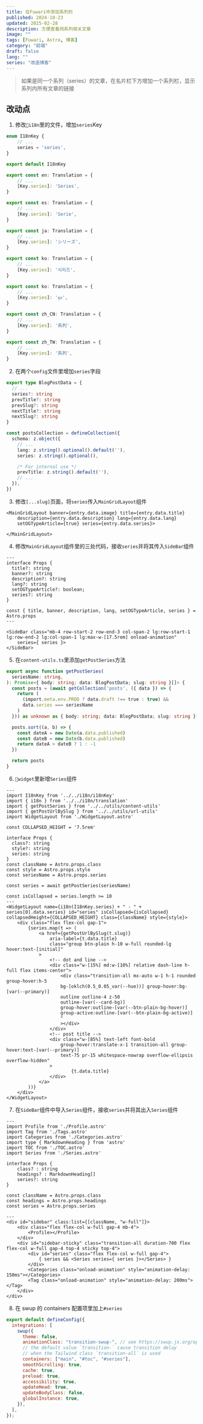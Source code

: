 ```yaml
---
title: 在Fuwari中添加系列栏
published: 2024-10-23
updated: 2025-02-28
description: 方便查看同系列相关文章
image: ""
tags: [Fuwari, Astro, 博客]
category: "前端"
draft: false
lang: ""
series: "改造博客"
---
```


> 如果是同一个系列（series）的文章，在名片栏下方增加一个系列栏，显示系列内所有文章的链接

## 改动点

1. 修改`📁i18n`里的文件，增加`series`Key

```ts title="src\i18n\i18nKey.ts" ins={3}
enum I18nKey {
    // ...
    series = 'series',
}

export default I18nKey
```
```ts title="src\i18n\languages\en.ts" ins={3}
export const en: Translation = {
    // ...
    [Key.series]: 'Series',
}
```
```ts title="src\i18n\languages\es.ts" ins={3}
export const es: Translation = {
    // ...
    [Key.series]: 'Serie',
}
```
```ts title="src\i18n\languages\ja.ts" ins={3}
export const ja: Translation = {
    // ...
    [Key.series]: 'シリーズ',
}
```
```ts title="src\i18n\languages\ko.ts" ins={3}
export const ko: Translation = {
    // ...
    [Key.series]: '시리즈',
}
```
```ts title="src\i18n\languages\th.ts" ins={3}
export const ko: Translation = {
    // ...
    [Key.series]: 'ชุด',
}
```
```ts title="src\i18n\languages\zh_CN.ts" ins={3}
export const zh_CN: Translation = {
    // ...
    [Key.series]: '系列',
}
```
```ts title="src\i18n\languages\zh_TW.ts" ins={3}
export const zh_TW: Translation = {
    // ...
    [Key.series]: '系列',
}
```

2. 在两个`config`文件里增加`series`字段

```ts title="src\types\config.ts" ins={3}
export type BlogPostData = {
  // ...
  series?: string
  prevTitle?: string
  prevSlug?: string
  nextTitle?: string
  nextSlug?: string
}
```
```ts title="src\content\config.ts" ins={5}
const postsCollection = defineCollection({
  schema: z.object({
    // ...
    lang: z.string().optional().default(''),
    series: z.string().optional(),

    /* For internal use */
    prevTitle: z.string().default(''),
    // ...
  }),
})
```

3. 修改`[...slug]`页面，将`series`传入`MainGridLayout`组件

```astro title="src\pages\posts\[...slug].astro" ins="series={entry.data.series}"
<MainGridLayout banner={entry.data.image} title={entry.data.title} 
    description={entry.data.description} lang={entry.data.lang} 
    setOGTypeArticle={true} series={entry.data.series}>
    
</MainGridLayout>
```

4. 修改`MainGridLayout`组件里的三处代码，接收`series`并将其传入`SideBar`组件

```astro title="src\layouts\MainGridLayout.astro" ins={8} ins=", series" ins="series={ series }"
---
interface Props {
  title?: string
  banner?: string
  description?: string
  lang?: string
  setOGTypeArticle?: boolean;
  series?: string
}

const { title, banner, description, lang, setOGTypeArticle, series } = Astro.props
---

<SideBar class="mb-4 row-start-2 row-end-3 col-span-2 lg:row-start-1 lg:row-end-2 lg:col-span-1 lg:max-w-[17.5rem] onload-animation" 
    series={ series }>
</SideBar>
```

5. 在`content-utils.ts`里添加`getPostSeries`方法

```ts title="src\utils\content-utils.ts"
export async function getPostSeries(
  seriesName: string,
): Promise<{ body: string; data: BlogPostData; slug: string }[]> {
  const posts = (await getCollection('posts', ({ data }) => {
    return (
      (import.meta.env.PROD ? data.draft !== true : true) &&
      data.series === seriesName
    )
  })) as unknown as { body: string; data: BlogPostData; slug: string }[]

  posts.sort((a, b) => {
    const dateA = new Date(a.data.published)
    const dateB = new Date(b.data.published)
    return dateA > dateB ? 1 : -1
  })

  return posts
}
```

6. `📁widget`里新增`Series`组件

```astro title="src\components\widget\Series.astro"
---
import I18nKey from '../../i18n/i18nKey'
import { i18n } from '../../i18n/translation'
import { getPostSeries } from '../../utils/content-utils'
import { getPostUrlBySlug } from '../../utils/url-utils'
import WidgetLayout from './WidgetLayout.astro'

const COLLAPSED_HEIGHT = '7.5rem'

interface Props {
  class?: string
  style?: string
  series: string
}
const className = Astro.props.class
const style = Astro.props.style
const seriesName = Astro.props.series

const series = await getPostSeries(seriesName)

const isCollapsed = series.length >= 10
---
<WidgetLayout name={i18n(I18nKey.series) + " - " + series[0].data.series} id="series" isCollapsed={isCollapsed} collapsedHeight={COLLAPSED_HEIGHT} class={className} style={style}>
    <div class="flex flex-col gap-1">
        {series.map(t => (
            <a href={getPostUrlBySlug(t.slug)}
                aria-label={t.data.title}
                class="group btn-plain h-10 w-full rounded-lg hover:text-[initial]"
            >
                <!-- dot and line -->
                <div class="w-[15%] md:w-[10%] relative dash-line h-full flex items-center">
                    <div class="transition-all mx-auto w-1 h-1 rounded group-hover:h-5
                    bg-[oklch(0.5_0.05_var(--hue))] group-hover:bg-[var(--primary)]
                    outline outline-4 z-50
                    outline-[var(--card-bg)]
                    group-hover:outline-[var(--btn-plain-bg-hover)]
                    group-active:outline-[var(--btn-plain-bg-active)]
                    "
                    ></div>
                </div>
                <!-- post title -->
                <div class="w-[85%] text-left font-bold
                    group-hover:translate-x-1 transition-all group-hover:text-[var(--primary)]
                    text-75 pr-15 whitespace-nowrap overflow-ellipsis overflow-hidden"
                >
                        {t.data.title}
                </div>
            </a>
        ))}
    </div>
</WidgetLayout>
```

7. 在`SideBar`组件中导入`Series`组件，接收`series`并将其出入`Series`组件

```astro title="src\components\widget\SideBar.astro" ins={7, 12, 17, 25-27}
---
import Profile from './Profile.astro'
import Tag from './Tags.astro'
import Categories from './Categories.astro'
import type { MarkdownHeading } from 'astro'
import TOC from './TOC.astro'
import Series from './Series.astro'

interface Props {
    class? : string
    headings? : MarkdownHeading[]
    series?: string
}

const className = Astro.props.class
const headings = Astro.props.headings
const series = Astro.props.series

---
<div id="sidebar" class:list={[className, "w-full"]}>
    <div class="flex flex-col w-full gap-4 mb-4">
        <Profile></Profile>
    </div>
    <div id="sidebar-sticky" class="transition-all duration-700 flex flex-col w-full gap-4 top-4 sticky top-4">
        <div id="series" class="flex flex-col w-full gap-4">
            { series && <Series series={ series }></Series> }
        </div>
        <Categories class="onload-animation" style="animation-delay: 150ms"></Categories>
        <Tag class="onload-animation" style="animation-delay: 200ms"></Tag>
    </div>
</div>
```

8. 在 swup 的 containers 配置项里加上`#series`

```js title="astro.config.mjs" ins=", \"#series\""
export default defineConfig({
  integrations: [
    swup({
      theme: false,
      animationClass: "transition-swup-", // see https://swup.js.org/options/#animationselector
      // the default value `transition-` cause transition delay
      // when the Tailwind class `transition-all` is used
      containers: ["main", "#toc", "#series"],
      smoothScrolling: true,
      cache: true,
      preload: true,
      accessibility: true,
      updateHead: true,
      updateBodyClass: false,
      globalInstance: true,
    }),
  ],
});
```
